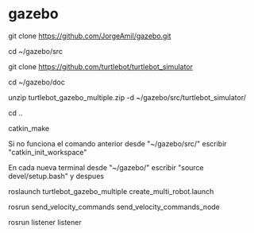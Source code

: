 # gazebo

git clone https://github.com/JorgeAmil/gazebo.git

cd ~/gazebo/src

git clone https://github.com/turtlebot/turtlebot_simulator

cd ~/gazebo/doc

unzip turtlebot_gazebo_multiple.zip -d ~/gazebo/src/turtlebot_simulator/

cd ..

catkin_make

Si no funciona el comando anterior desde "~/gazebo/src/" escribir "catkin_init_workspace"

En cada nueva terminal desde "~/gazebo/" escribir "source devel/setup.bash" y despues

roslaunch turtlebot_gazebo_multiple create_multi_robot.launch

rosrun send_velocity_commands send_velocity_commands_node

rosrun listener listener

